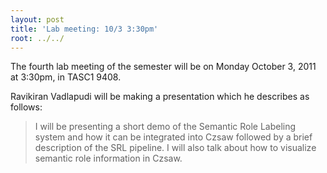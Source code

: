 ```yaml
---
layout: post
title: 'Lab meeting: 10/3 3:30pm'
root: ../../
---
```



The fourth lab meeting of the semester will be on Monday October 3, 2011 at 3:30pm, in TASC1 9408.






Ravikiran Vadlapudi will be making a presentation which he describes as follows:


> I will be presenting a short demo of the Semantic Role Labeling system and how it can be integrated into Czsaw followed by a brief description of the SRL pipeline. I will also talk about how to visualize semantic role information in Czsaw.




